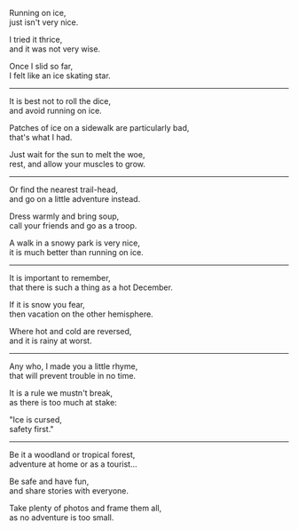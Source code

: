 Running on ice,\
just isn't very nice.

I tried it thrice,\
and it was not very wise.

Once I slid so far,\
I felt like an ice skating star.

---

It is best not to roll the dice,\
and avoid running on ice.

Patches of ice on a sidewalk are particularly bad,\
that's what I had.

Just wait for the sun to melt the woe,\
rest, and allow your muscles to grow.

---

Or find the nearest trail-head,\
and go on a little adventure instead.

Dress warmly and bring soup,\
call your friends and go as a troop.

A walk in a snowy park is very nice,\
it is much better than running on ice.

---

It is important to remember,\
that there is such a thing as a hot December.

If it is snow you fear,\
then vacation on the other hemisphere.

Where hot and cold are reversed,\
and it is rainy at worst.

---

Any who, I made you a little rhyme,\
that will prevent trouble in no time.

It is a rule we mustn't break,\
as there is too much at stake:

"Ice is cursed,\
safety first."

---

Be it a woodland or tropical forest,\
adventure at home or as a tourist...

Be safe and have fun,\
and share stories with everyone.

Take plenty of photos and frame them all,\
as no adventure is too small.
